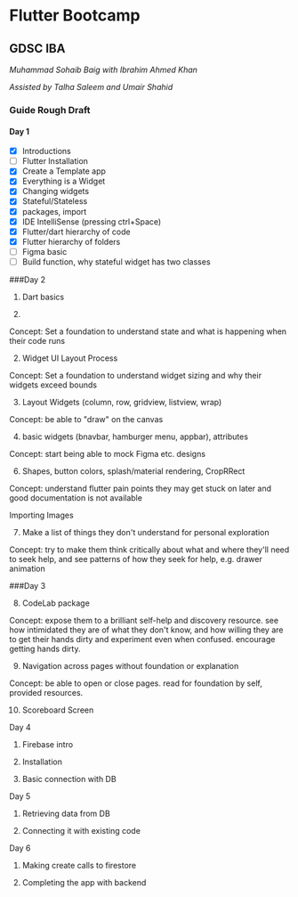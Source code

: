 # Flutter Bootcamp

## GDSC IBA

_Muhammad Sohaib Baig with Ibrahim Ahmed Khan_

_Assisted by Talha Saleem and Umair Shahid_

### Guide Rough Draft

#### Day 1

- [x] Introductions
- [ ] Flutter Installation
- [x] Create a Template app
- [x] Everything is a Widget
- [x] Changing widgets
- [x] Stateful/Stateless
- [x] packages, import
- [x] IDE IntelliSense (pressing ctrl+Space)
- [x] Flutter/dart hierarchy of code
- [x] Flutter hierarchy of folders
- [ ] Figma basic
- [ ] Build function, why stateful widget has two classes

###Day 2

1. Dart basics

2. 



Concept: Set a foundation to understand state and what is happening when their code runs

2. Widget UI Layout Process

Concept: Set a foundation to understand widget sizing and why their widgets exceed bounds

3. Layout Widgets (column, row, gridview, listview, wrap)

Concept: be able to "draw" on the canvas

4. basic widgets (bnavbar, hamburger menu, appbar), attributes

Concept: start being able to mock Figma etc. designs

6. Shapes, button colors, splash/material rendering, CropRRect

Concept: understand flutter pain points they may get stuck on later and good documentation is not available

Importing Images 

7. Make a list of things they don't understand for personal exploration

Concept: try to make them think critically about what and where they'll need to seek help, and see patterns of how they seek for help, e.g. drawer animation

###Day 3


8. CodeLab package 

Concept: expose them to a brilliant self-help and discovery resource. see how intimidated they are of what they don't know, and how willing they are to get their hands dirty and experiment even when confused. encourage getting hands dirty.

9. Navigation across pages without foundation or explanation

Concept: be able to open or close pages. read for foundation by self, provided resources.

10. Scoreboard Screen


Day 4

1. Firebase intro

2. Installation

3. Basic connection with DB


Day 5 

1. Retrieving data from DB

2. Connecting it with existing code

Day 6 

1. Making create calls to firestore

2. Completing the app with backend
